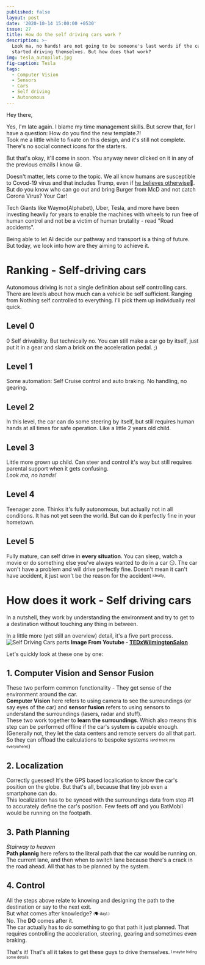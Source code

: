 ```yaml
---
published: false
layout: post
date: '2020-10-14 15:00:00 +0530'
issue: 27
title: How do the self driving cars work ?
description: >-
  Look ma, no hands! are not going to be someone's last words if the cars
  started driving themselves. But how does that work?
img: tesla_autopilot.jpg
fig-caption: Tesla
tags:
  - Computer Vision
  - Sensors
  - Cars
  - Self driving
  - Autonomous
---
```

Hey there,  

Yes, I'm late again. I blame my time management skills. But screw that, for I have a question: How do you find the new template.?!  
Took me a little while to fixate on this design, and it's still not complete. There's no social connect icons for the starters.  

But that's okay, it'll come in soon. You anyway never clicked on it in any of the previous emails I know 😒.  

Doesn't matter, lets come to the topic. We all know humans are susceptible to Covod-19 virus and that includes Trump, even if [he believes otherwise](https://twitter.com/realDonaldTrump/status/1315316071243476997)🤦.  But do you know who can go out and bring Burger from McD and not catch Corona Virus? Your Car!  

Tech Giants like Waymo(Alphabet), Uber, Tesla, and more have been investing heavily for years to enable the machines with wheels to run free of human control and not be a victim of human brutality - read "Road accidents".    

Being able to let AI decide our pathway and transport is a thing of future. But today, we look into how are they aiming to achieve it.  

# Ranking - Self-driving cars
Autonomous driving is not a single definition about self controlling cars. There are levels about how much can a vehicle be self sufficient. Ranging from Nothing self controlled to everything. I'll pick them up individually real quick.  

## Level 0
0 Self drivability. But technically no. You can still make a car go by itself, just put it in a gear and slam a brick on the acceleration pedal. ;)  

## Level 1
Some automation: Self Cruise control and auto braking. No handling, no gearing.

## Level 2
In this level, the car can do some steering by itself, but still requires human hands at all times for safe operation. Like a little 2 years old child.

## Level 3
Little more grown up child. Can steer and control it's way but still requires parental support when it gets confusing.  
*Look ma, no hands!*

## Level 4
Teenager zone. Thinks it's fully autonomous, but actually not in all conditions. It has not yet seen the world. But can do it perfectly fine in your hometown.

## Level 5
Fully mature, can self drive in **every situation**. You can sleep, watch a movie or do something else you've always wanted to do in a car 😏. The car won't have a problem and will drive perfectly fine.
Doesn't mean it can't have accident, it just won't be the reason for the accident <sub><sup>ideally</sup></sub>.

# How does it work - Self driving cars
In a nutshell, they work by understanding the environment and try to get to a destination without touching any thing in between.  

In a little more (yet still an overview) detail, it's a five part process.
![Self Driving Cars parts]({{site.baseurl}}/assets/img/self_driving_steps.png)
**Image From Youtube - [TEDxWilmingtonSalon](https://www.youtube.com/watch?v=Ly92UcnoEMY)**

Let's quickly look at these one by one:  

## 1. Computer Vision and Sensor Fusion
These two perform common functionality - They get sense of the environment around the car.  
**Computer Vision** here refers to using camera to see the surroundings (or say eyes of the car) and **sensor fusion** refers to using sensors to understand the surroundings (lasers, radar and stuff).  
These two work together to **learn the surroundings**. Which also means this step can be performed offline if the car's system is capable enough. (Generally not, they let the data centers and remote servers do all that part. So they can offload the calculations to bespoke systems <sub><sup>(and track you everywhere)</sup></sub>)

## 2. Localization
Correctly guessed! It's the GPS based localication to know the car's position on the globe. But that's all, because that tiny job even a smartphone can do.   
This localization has to be synced with the surroundings data from step #1 to accurately define the car's position. Few feets off and you BatMobil would be running on the footpath.  

## 3. Path Planning
*Stairway to heaven*  
**Path plannig** here refers to the literal path that the car would be running on.  
The current lane, and then when to switch lane because there's a crack in the road ahead. All that has to be planned by the system.  

## 4. Control
All the steps above relate to knowing and designing the path to the destination or say to the next exit.  
But what comes after knowledge? <sub><sup>(🗣️ day!.)</sup></sub>  
No. The **DO** comes after it.  
The car actually has to *do* something to go that path it just planned. That requires controlling the acceleration, steering, gearing and sometimes even braking.

That's it! That's all it takes to get these guys to drive themselves. <sub><sup>I maybe hiding some details</sup></sub>